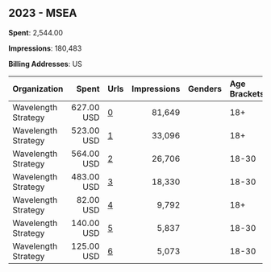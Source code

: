 ## 2023 - MSEA 
**Spent**: 2,544.00

**Impressions**: 180,483

**Billing Addresses**: US

|Organization|Spent|Urls|Impressions|Genders|Age Brackets|Country Codes|
|:---|---:|:---|---:|:---|:---|:---|
|Wavelength Strategy|627.00 USD|[0](https://www.snap.com/political-ads/asset/6fa322b541bb1a796b1e55dfa8e8781acf857d1d21b5b52ad67a54aa1b58fee8?mediaType=jpg)|81,649||18+|united states|
|Wavelength Strategy|523.00 USD|[1](https://www.snap.com/political-ads/asset/d0ff7a3663d9e5687a4e04d320148ba4653769a53ad949b45f22a60135fb6341?mediaType=mp4)|33,096||18+|united states|
|Wavelength Strategy|564.00 USD|[2](https://www.snap.com/political-ads/asset/d0ff7a3663d9e5687a4e04d320148ba4653769a53ad949b45f22a60135fb6341?mediaType=mp4)|26,706||18-30|united states|
|Wavelength Strategy|483.00 USD|[3](https://www.snap.com/political-ads/asset/6fa322b541bb1a796b1e55dfa8e8781acf857d1d21b5b52ad67a54aa1b58fee8?mediaType=jpg)|18,330||18-30|united states|
|Wavelength Strategy|82.00 USD|[4](https://www.snap.com/political-ads/asset/c1ba8adb97451d652c5969a4173d8d7f6030660f2acec1f1b7874c111fb5a367?mediaType=mp4)|9,792||18+|united states|
|Wavelength Strategy|140.00 USD|[5](https://www.snap.com/political-ads/asset/2b24050a36c3fb6555848892208c3465e771ee346e9f7d3b67f66ea88ae146df?mediaType=mp4)|5,837||18-30|united states|
|Wavelength Strategy|125.00 USD|[6](https://www.snap.com/political-ads/asset/c1ba8adb97451d652c5969a4173d8d7f6030660f2acec1f1b7874c111fb5a367?mediaType=mp4)|5,073||18-30|united states|
